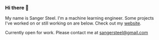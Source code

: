 ### Hi there 👋

My name is Sanger Steel. I'm a machine learning engineer. Some projects I've worked on or still working on are below. Check out my [website](https://sangstar.github.io/).

Currently open for work. Please contact me at sangersteel@gmail.com

<!--
**sangstar/sangstar** is a ✨ _special_ ✨ repository because its `README.md` (this file) appears on your GitHub profile.

Here are some ideas to get you started:

- 🔭 I’m currently working on ...
- 🌱 I’m currently learning ...
- 👯 I’m looking to collaborate on ...
- 🤔 I’m looking for help with ...
- 💬 Ask me about ...
- 📫 How to reach me: ...
- 😄 Pronouns: ...
- ⚡ Fun fact: ...
-->
